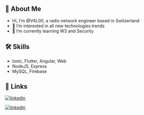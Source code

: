 ## 👋 About Me
- Hi, I’m @V4L00, a radio network engineer based in Switzerland
- 👀 I’m interested in all new technologies trends
- 🌱 I’m currently learning W3 and Security

## 🛠 Skills
- Ionic, Flutter, Angular, Web 
- NodeJS, Express
- MySQL, Firebase

## 🔗 Links
[![linkedin](https://img.shields.io/badge/linkedin-0A66C2?style=for-the-badge&logo=linkedin&logoColor=white)]([https://www.linkedin.com/in/valentin-pharisa/])

[![linkedin](https://img.shields.io/badge/linkedin-0A66C2?style=for-the-badge&logo=linkedin&logoColor=white)](https://www.linkedin.com/in/valentin-pharisa)

<!---
V4L00/V4L00 is a ✨ special ✨ repository because its `README.md` (this file) appears on your GitHub profile.
You can click the Preview link to take a look at your changes.
--->
